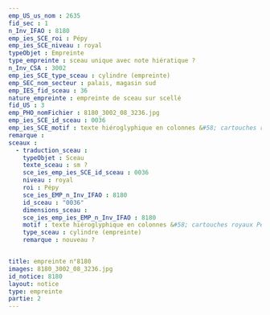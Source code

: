 ```yaml
---
emp_US_us_nom : 2635
fid_sec : 1
n_Inv_IFAO : 8180
emp_ies_SCE_roi : Pépy
emp_ies_SCE_niveau : royal
typeObjet : Empreinte
type_empreinte : sceau unique avec note hiératique ?
n_Inv_CSA : 3002
emp_ies_SCE_type_sceau : cylindre (empreinte)
emp_SEC_nom_secteur : palais, magasin sud
emp_IES_fid_sceau : 36
nature_empreinte : empreinte de sceau sur scellé
fid_US : 3
emp_PHO_nomFichier : 8180_3002_08_3236.jpg
emp_ies_SCE_id_sceau : 0036
emp_ies_SCE_motif : texte hiéroglyphique en colonnes &#58; cartouches royaux Pépy
remarque : 
sceaux :
  - traduction_sceau : 
    typeObjet : Sceau
    texte_sceau : sm ?
    sce_ies_emp_ies_SCE_id_sceau : 0036
    niveau : royal
    roi : Pépy
    sce_ies_EMP_n_Inv_IFAO : 8180
    id_sceau : "0036"
    dimensions_sceau : 
    sce_ies_emp_ies_EMP_n_Inv_IFAO : 8180
    motif : texte hiéroglyphique en colonnes &#58; cartouches royaux Pépy
    type_sceau : cylindre (empreinte)
    remarque : nouveau ?


title: empreinte n°8180
images: 8180_3002_08_3236.jpg
id_notice: 8180
layout: notice
type: empreinte
partie: 2
---
```

